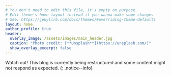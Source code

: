 ```yaml
---
# You don't need to edit this file, it's empty on purpose.
# Edit theme's home layout instead if you wanna make some changes
# See: https://jekyllrb.com/docs/themes/#overriding-theme-defaults
layout: home
author_profile: true
header:
  overlay_image: /assets/images/main_header.jpg
  caption: "Photo credit: [**Unsplash**](https://unsplash.com/)"
  show_overlay_excerpt: false
---
```


Watch out! This blog is currently being restructured and some content might not respond as expected. 
{: .notice--info}
